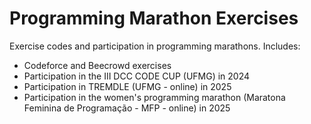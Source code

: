 # Programming Marathon Exercises
Exercise codes and participation in programming marathons.
Includes:
- Codeforce and Beecrowd exercises
- Participation in the III DCC CODE CUP (UFMG) in 2024
- Participation in TREMDLE (UFMG - online) in 2025
- Participation in the women's programming marathon (Maratona Feminina de Programação - MFP - online) in 2025
